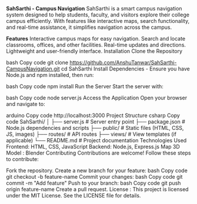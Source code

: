 **SahSarthi - Campus Navigation**
SahSarthi is a smart campus navigation system designed to help students, faculty, and visitors explore their college campus efficiently. With features like interactive maps, search functionality, and real-time assistance, it simplifies navigation across the campus.

**Features**
Interactive campus maps for easy navigation.
Search and locate classrooms, offices, and other facilities.
Real-time updates and directions.
Lightweight and user-friendly interface.
Installation
Clone the Repository

bash
Copy code
git clone https://github.com/AnshuTanwar/SahSarthi-CampusNavigation.git
cd SahSarthi
Install Dependencies - Ensure you have Node.js and npm installed, then run:

bash
Copy code
npm install
Run the Server Start the server with:

bash
Copy code
node server.js
Access the Application Open your browser and navigate to:

arduino
Copy code
http://localhost:3000
Project Structure
csharp
Copy code
SahSarthi/
│
├── server.js            # Server entry point
├── package.json         # Node.js dependencies and scripts
├── public/              # Static files (HTML, CSS, JS, images)
├── routes/              # API routes
├── views/               # View templates (if applicable)
└── README.md            # Project documentation
Technologies Used
Frontend: HTML, CSS, JavaScript
Backend: Node.js, Express.js
Map 3D Model : Blender
Contributing
Contributions are welcome! Follow these steps to contribute:

Fork the repository.
Create a new branch for your feature:
bash
Copy code
git checkout -b feature-name
Commit your changes:
bash
Copy code
git commit -m "Add feature"
Push to your branch:
bash
Copy code
git push origin feature-name
Create a pull request.
License : 
This project is licensed under the MIT License. See the LICENSE file for details.
